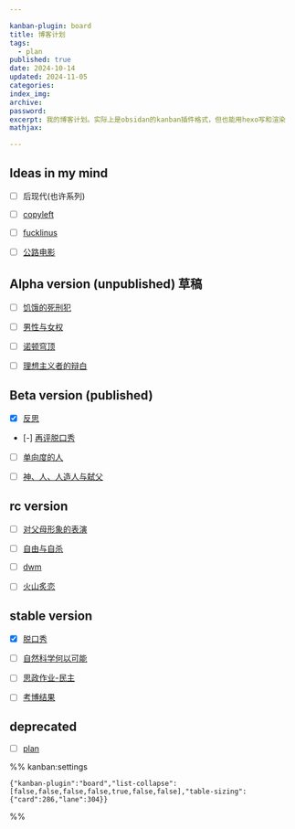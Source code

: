 ```yaml
---

kanban-plugin: board
title: 博客计划
tags:
  - plan
published: true
date: 2024-10-14
updated: 2024-11-05
categories: 
index_img: 
archive: 
password: 
excerpt: 我的博客计划。实际上是obsidan的kanban插件格式，但也能用hexo写和渲染
mathjax: 

---
```


## Ideas in my mind

- [ ] 后现代(也许系列)
- [ ] [copyleft](/hexo/essays/copyleft)
- [ ] [fucklinus](/hexo/memo/fucklinus)
- [ ] [公路电影](/hexo/essays/road)


## Alpha version (unpublished) 草稿

- [ ] [饥饿的死刑犯](/hexo/contemplation/shoelace)
- [ ] [男性与女权](/hexo/essays/man-femalist)
- [ ] [诺顿穹顶](/hexo/essays/dome)
- [ ] [理想主义者的辩白](/hexo/contemplation/idealist)


## Beta version (published)

- [x] [反思](/hexo/essays/introspection)
- [-] [再评脱口秀](/hexo/essays/talkshow-patch)
- [ ] [单向度的人](/hexo/essays/one-dimensional-man)
- [ ] [神、人、人造人与弑父](/hexo/essays/replicant)


## rc version

- [ ] [对父母形象的表演](/hexo/memo/actingparents)
- [ ] [自由与自杀](/hexo/contemplation/free-and-death)
- [ ] [dwm](/hexo/essays/dwm)
- [ ] [火山炙恋](/hexo/essays/fire-of-love)


## stable version

- [x] [脱口秀](/hexo/essays/talkshow)
- [ ] [自然科学何以可能](/hexo/essays/science)
- [ ] [思政作业-民主](/hexo/essays/democracyold)
- [ ] [考博结果](/hexo/diary/intophd)


## deprecated

- [ ] [plan](/hexo/diary/plan)




%% kanban:settings
```
{"kanban-plugin":"board","list-collapse":[false,false,false,false,true,false,false],"table-sizing":{"card":286,"lane":304}}
```
%%